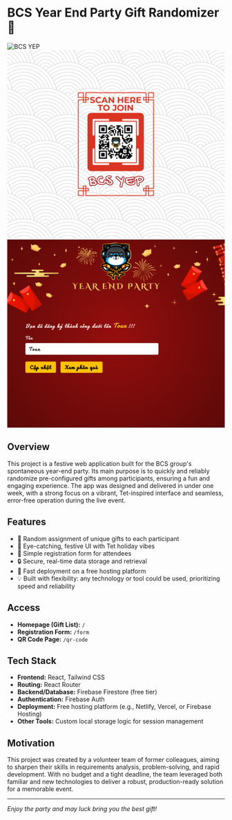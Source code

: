 # BCS Year End Party Gift Randomizer 🎉

![BCS YEP](BCS-YEP-Main.png)
![BCS YEP](BCS-YEP-QR.png)
![BCS YEP](BCS-YEP-Form.png)

## Overview

This project is a festive web application built for the BCS group's spontaneous year-end party. Its main purpose is to quickly and reliably randomize pre-configured gifts among participants, ensuring a fun and engaging experience. The app was designed and delivered in under one week, with a strong focus on a vibrant, Tet-inspired interface and seamless, error-free operation during the live event.

## Features

- 🎁 Random assignment of unique gifts to each participant
- 🏮 Eye-catching, festive UI with Tet holiday vibes
- 📝 Simple registration form for attendees
- 🔒 Secure, real-time data storage and retrieval
- 🚀 Fast deployment on a free hosting platform
- 💡 Built with flexibility: any technology or tool could be used, prioritizing speed and reliability

## Access

- **Homepage (Gift List):** `/`
- **Registration Form:** `/form`
- **QR Code Page:** `/qr-code`

## Tech Stack

- **Frontend:** React, Tailwind CSS
- **Routing:** React Router
- **Backend/Database:** Firebase Firestore (free tier)
- **Authentication:** Firebase Auth
- **Deployment:** Free hosting platform (e.g., Netlify, Vercel, or Firebase Hosting)
- **Other Tools:** Custom local storage logic for session management

## Motivation

This project was created by a volunteer team of former colleagues, aiming to sharpen their skills in requirements analysis, problem-solving, and rapid development. With no budget and a tight deadline, the team leveraged both familiar and new technologies to deliver a robust, production-ready solution for a memorable event.

---

_Enjoy the party and may luck bring you the best gift!_
